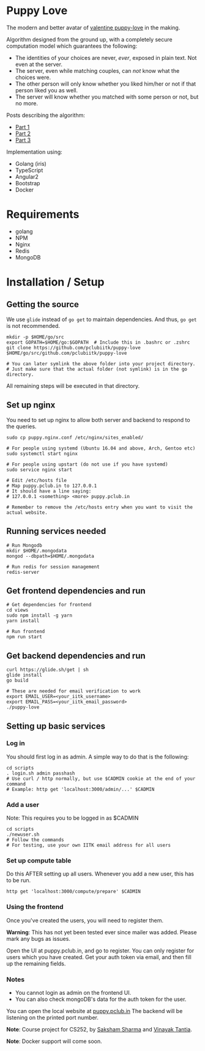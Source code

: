 Puppy Love
==========

The modern and better avatar of [valentine puppy-love](https://github.com/pclubiitk/valentine) in the making.

Algorithm designed from the ground up, with a completely secure computation model which guarantees the following:

* The identities of your choices are never, *ever*, exposed in plain text. Not even at the server.
* The server, even while matching couples, can *not* know what the choices were.
* The other person will only know whether you liked him/her or not if that person liked you as well.
* The server will know whether you matched with some person or not, but no more.

Posts describing the algorithm:
* [Part 1](https://sakshamsharma.com/2016/10/puppy1/)
* [Part 2](https://sakshamsharma.com/2016/11/puppy2/)
* [Part 3](https://sakshamsharma.com/2016/12/puppy3/)

Implementation using:

* Golang (iris)
* TypeScript
* Angular2
* Bootstrap
* Docker

# Requirements
* golang
* NPM
* Nginx
* Redis
* MongoDB

# Installation / Setup

## Getting the source
We use `glide` instead of `go get` to maintain dependencies. And thus, `go get` is not recommended.

```
mkdir -p $HOME/go/src
export GOPATH=$HOME/go:$GOPATH  # Include this in .bashrc or .zshrc
git clone https://github.com/pclubiitk/puppy-love $HOME/go/src/github.com/pclubiitk/puppy-love

# You can later symlink the above folder into your project directory.
# Just make sure that the actual folder (not symlink) is in the go directory.
```

All remaining steps will be executed in that directory.

## Set up nginx
You need to set up nginx to allow both server and backend to respond to the queries.
```
sudo cp puppy.nginx.conf /etc/nginx/sites_enabled/

# For people using systemd (Ubuntu 16.04 and above, Arch, Gentoo etc)
sudo systemctl start nginx

# For people using upstart (do not use if you have systemd)
sudo service nginx start

# Edit /etc/hosts file
# Map puppy.pclub.in to 127.0.0.1
# It should have a line saying:
# 127.0.0.1 <something> <more> puppy.pclub.in

# Remember to remove the /etc/hosts entry when you want to visit the actual website.
```

## Running services needed
```
# Run Mongodb
mkdir $HOME/.mongodata
mongod --dbpath=$HOME/.mongodata

# Run redis for session management
redis-server
```

## Get frontend dependencies and run
```
# Get dependencies for frontend
cd views
sudo npm install -g yarn
yarn install

# Run frontend
npm run start

```

## Get backend dependencies and run
```
curl https://glide.sh/get | sh
glide install
go build

# These are needed for email verification to work
export EMAIL_USER=<your_iitk_username>
export EMAIL_PASS=<your_iitk_email_password>
./puppy-love
```

## Setting up basic services
### Log in
You should first log in as admin. A simple way to do that is the following:
```
cd scripts
. login.sh admin passhash
# Use curl / http normally, but use $CADMIN cookie at the end of your command
# Example: http get 'localhost:3000/admin/...' $CADMIN
```

### Add a user
Note: This requires you to be logged in as $CADMIN
```
cd scripts
./newuser.sh
# Follow the commands
# For testing, use your own IITK email address for all users
```

### Set up compute table
Do this AFTER setting up all users. Whenever you add a new user, this has to be run.
```
http get 'localhost:3000/compute/prepare' $CADMIN
```

### Using the frontend
Once you've created the users, you will need to register them.

**Warning**: This has not yet been tested ever since mailer was added. Please mark any bugs as issues.

Open the UI at puppy.pclub.in, and go to register. You can only register for users which you have created. Get your auth token via email, and then fill up the remaining fields.

### Notes
* You cannot login as admin on the frontend UI.
* You can also check mongoDB's data for the auth token for the user.

You can open the local website at [puppy.pclub.in](puppy.pclub.in)
The backend will be listening on the printed port number.

**Note**: Course project for CS252, by [Saksham Sharma](https://github.com/sakshamsharma/) and [Vinayak Tantia](https://github.com/vtantia).

**Note**: Docker support will come soon.
